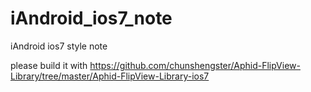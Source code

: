 iAndroid_ios7_note
==================

iAndroid ios7 style note

please build it with https://github.com/chunshengster/Aphid-FlipView-Library/tree/master/Aphid-FlipView-Library-ios7
